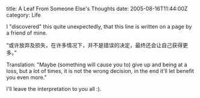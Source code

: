 title: A Leaf From Someone Else's Thoughts
date: 2005-08-16T11:44:00Z
category: Life

I "discovered" this quite unexpectedly, that this line is written on a page by a friend of mine.

“或许放弃及损失，在许多情况下，并不是错误的决定，最终还会让自己获得更多。”

Translation: "Maybe (something will cause you to) give up and being at a loss, but a lot of times, it is not the wrong decision, in the end it'll let benefit you even more."

I'll leave the interpretation to you all :).

